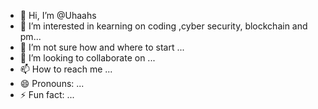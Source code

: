 - 👋 Hi, I’m @Uhaahs
- 👀 I’m interested in kearning on coding ,cyber security, blockchain and pm...
- 🌱 I’m not sure how and where to start ...
- 💞️ I’m looking to collaborate on ...
- 📫 How to reach me ...
- 😄 Pronouns: ...
- ⚡ Fun fact: ...

<!---
Uhaahs/Uhaahs is a ✨ special ✨ repository because its `README.md` (this file) appears on your GitHub profile.
You can click the Preview link to take a look at your changes.
--->
